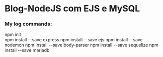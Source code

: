 # Blog-NodeJS com EJS e MySQL


### My log commands:
npm init  
npm install --save express
npm install --save ejs
npm install --save nodemon
npm install --save body-parser
npm install --save sequelize
npm install --save mariadb


